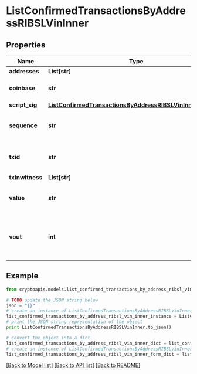 # ListConfirmedTransactionsByAddressRIBSLVinInner


## Properties
Name | Type | Description | Notes
------------ | ------------- | ------------- | -------------
**addresses** | **List[str]** |  | 
**coinbase** | **str** | Represents the coinbase hex. | [optional] 
**script_sig** | [**ListConfirmedTransactionsByAddressRIBSLVinInnerScriptSig**](ListConfirmedTransactionsByAddressRIBSLVinInnerScriptSig.md) |  | 
**sequence** | **str** | Represents the script sequence number. | 
**txid** | **str** | Represents the reference transaction identifier. | 
**txinwitness** | **List[str]** |  | 
**value** | **str** | Represents the sent/received amount. | [optional] 
**vout** | **int** | Defines the vout of the transaction output, i.e. which output to spend. | [optional] 

## Example

```python
from cryptoapis.models.list_confirmed_transactions_by_address_ribsl_vin_inner import ListConfirmedTransactionsByAddressRIBSLVinInner

# TODO update the JSON string below
json = "{}"
# create an instance of ListConfirmedTransactionsByAddressRIBSLVinInner from a JSON string
list_confirmed_transactions_by_address_ribsl_vin_inner_instance = ListConfirmedTransactionsByAddressRIBSLVinInner.from_json(json)
# print the JSON string representation of the object
print ListConfirmedTransactionsByAddressRIBSLVinInner.to_json()

# convert the object into a dict
list_confirmed_transactions_by_address_ribsl_vin_inner_dict = list_confirmed_transactions_by_address_ribsl_vin_inner_instance.to_dict()
# create an instance of ListConfirmedTransactionsByAddressRIBSLVinInner from a dict
list_confirmed_transactions_by_address_ribsl_vin_inner_form_dict = list_confirmed_transactions_by_address_ribsl_vin_inner.from_dict(list_confirmed_transactions_by_address_ribsl_vin_inner_dict)
```
[[Back to Model list]](../README.md#documentation-for-models) [[Back to API list]](../README.md#documentation-for-api-endpoints) [[Back to README]](../README.md)


